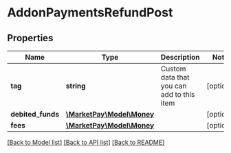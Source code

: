 # AddonPaymentsRefundPost

## Properties
Name | Type | Description | Notes
------------ | ------------- | ------------- | -------------
**tag** | **string** | Custom data that you can add to this item | [optional] 
**debited_funds** | [**\MarketPay\Model\Money**](Money.md) |  | [optional] 
**fees** | [**\MarketPay\Model\Money**](Money.md) |  | [optional] 

[[Back to Model list]](../README.md#documentation-for-models) [[Back to API list]](../README.md#documentation-for-api-endpoints) [[Back to README]](../README.md)


